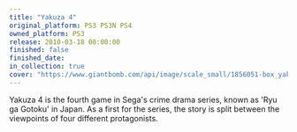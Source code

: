```yaml
---
title: "Yakuza 4"
original_platform: PS3 PS3N PS4
owned_platform: PS3
release: 2010-03-18 00:00:00
finished: false
finished_date: 
in_collection: true
cover: "https://www.giantbomb.com/api/image/scale_small/1856051-box_yak4.png"
---
```


Yakuza 4 is the fourth game in Sega's crime drama series, known as 'Ryu ga Gotoku' in Japan. As a first for the series, the story is split between the viewpoints of four different protagonists.
